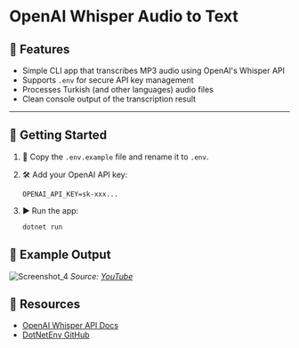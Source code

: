 # OpenAI Whisper Audio to Text

## 📌 Features

- Simple CLI app that transcribes MP3 audio using OpenAI's Whisper API
- Supports `.env` for secure API key management
- Processes Turkish (and other languages) audio files
- Clean console output of the transcription result

---

## 🚀 Getting Started

1. 📄 Copy the `.env.example` file and rename it to `.env`.

2. 🛠️ Add your OpenAI API key:
   ```env
   OPENAI_API_KEY=sk-xxx...

3. ▶️ Run the app:
    ```bash
    dotnet run
    ```
    
## 💬 Example Output
![Screenshot_4](screenshots/OpenAIWhisperAudioToText/example1.png) 
_Source: [YouTube](https://www.youtube.com/watch?v=-Mbr_ocqNeU)_
## 🔗 Resources
- [OpenAI Whisper API Docs](https://platform.openai.com/docs/guides/speech-to-text)
- [DotNetEnv GitHub](https://github.com/tonerdo/dotnet-env)
